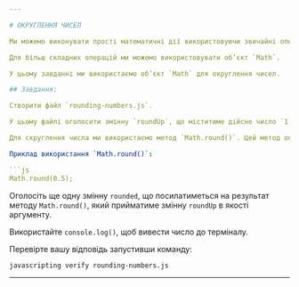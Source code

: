 ```yaml
---

# ОКРУГЛЕННЯ ЧИСЕЛ

Ми можемо виконувати прості математичні дії використовуючи звичайні оператори, як от `+`, `-`, `*`, `/`, та `%`.

Для більш складних операцій ми можемо використовувати об’єкт `Math`.

У цьому завданні ми використаємо об’єкт `Math` для округлення чисел.

## Завдання:

Створити файл `rounding-numbers.js`.

У цьому файлі оголосити змінну `roundUp`, що міститиме дійсне число `1.5`.

Для скруглення числа ми використаємо метод `Math.round()`. Цей метод округлює до найближчого до найближчого більшого, або меншого цілого числа.

Приклад використання `Math.round()`:

```js
Math.round(0.5);
```

Оголосіть ще одну змінну `rounded`, що посилатиметься на результат методу `Math.round()`, який прийматиме змінну `roundUp` в якості аргументу.

Використайте `console.log()`, щоб вивести число до терміналу.

Перевірте вашу відповідь запустивши команду:

`javascripting verify rounding-numbers.js`

---
```


